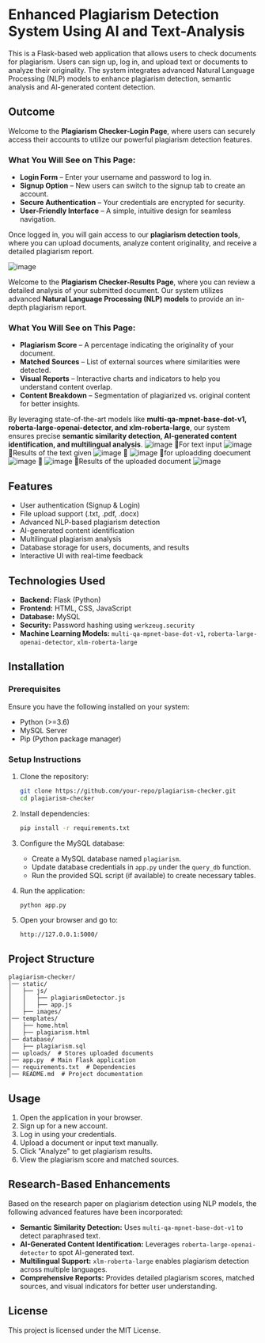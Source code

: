 # Enhanced Plagiarism Detection System Using AI and Text-Analysis

This is a Flask-based web application that allows users to check documents for plagiarism. Users can sign up, log in, and upload text or documents to analyze their originality. The system integrates advanced Natural Language Processing (NLP) models to enhance plagiarism detection, semantic analysis and AI-generated content detection.

## Outcome
Welcome to the **Plagiarism Checker-Login Page**, where users can securely access their accounts to utilize our powerful plagiarism detection features.

### **What You Will See on This Page:**
- **Login Form** – Enter your username and password to log in.
- **Signup Option** – New users can switch to the signup tab to create an account.
- **Secure Authentication** – Your credentials are encrypted for security.
- **User-Friendly Interface** – A simple, intuitive design for seamless navigation.

Once logged in, you will gain access to our **plagiarism detection tools**, where you can upload documents, analyze content originality, and receive a detailed plagiarism report.

![image](https://github.com/user-attachments/assets/153201ca-3076-4abb-884a-c99b8c6a6252)

Welcome to the **Plagiarism Checker-Results Page**, where you can review a detailed analysis of your submitted document. Our system utilizes advanced **Natural Language Processing (NLP) models** to provide an in-depth plagiarism report.

### **What You Will See on This Page:**
- **Plagiarism Score** – A percentage indicating the originality of your document.
- **Matched Sources** – List of external sources where similarities were detected.
- **Visual Reports** – Interactive charts and indicators to help you understand content overlap.
- **Content Breakdown** – Segmentation of plagiarized vs. original content for better insights.

By leveraging state-of-the-art models like **multi-qa-mpnet-base-dot-v1, roberta-large-openai-detector, and xlm-roberta-large**, our system ensures precise **semantic similarity detection, AI-generated content identification, and multilingual analysis**.
 ![image](https://github.com/user-attachments/assets/c3e16460-bfd9-418d-88fa-6a17322d83d1)
🔹For text input
![image](https://github.com/user-attachments/assets/463d59da-9939-42e9-80d2-fc988b21da9f)
🔹Results of the text given 
![image](https://github.com/user-attachments/assets/7ccec741-ba11-4865-a2fc-80d2ca477eae)
🔹 ![image](https://github.com/user-attachments/assets/98824626-e5f6-46fd-b991-4072bebdf485)
🔹for uploadding doecument
![image](https://github.com/user-attachments/assets/8dcb0dac-05bd-4f6e-9387-3a72d4e6bfa9)
🔹 ![image](https://github.com/user-attachments/assets/8a0c2286-6276-408a-9539-6672d8eea462)
🔹Results of the uploaded document
![image](https://github.com/user-attachments/assets/efec3056-679b-4459-bb98-ccfe46c26841)

## Features
- User authentication (Signup & Login)
- File upload support (.txt, .pdf, .docx)
- Advanced NLP-based plagiarism detection
- AI-generated content identification
- Multilingual plagiarism analysis
- Database storage for users, documents, and results
- Interactive UI with real-time feedback

## Technologies Used
- **Backend:** Flask (Python)
- **Frontend:** HTML, CSS, JavaScript
- **Database:** MySQL
- **Security:** Password hashing using `werkzeug.security`
- **Machine Learning Models:** `multi-qa-mpnet-base-dot-v1`, `roberta-large-openai-detector`, `xlm-roberta-large`

## Installation
### Prerequisites
Ensure you have the following installed on your system:
- Python (>=3.6)
- MySQL Server
- Pip (Python package manager)

### Setup Instructions
1. Clone the repository:
   ```sh
   git clone https://github.com/your-repo/plagiarism-checker.git
   cd plagiarism-checker
   ```
2. Install dependencies:
   ```sh
   pip install -r requirements.txt
   ```
3. Configure the MySQL database:
   - Create a MySQL database named `plagiarism`.
   - Update database credentials in `app.py` under the `query_db` function.
   - Run the provided SQL script (if available) to create necessary tables.

4. Run the application:
   ```sh
   python app.py
   ```
5. Open your browser and go to:
   ```
   http://127.0.0.1:5000/
   ```

## Project Structure
```
plagiarism-checker/
│── static/
│   ├── js/
│   │   ├── plagiarismDetector.js
│   │   ├── app.js
│   ├── images/
│── templates/
│   ├── home.html
│   ├── plagiarism.html
│── database/
│   ├── plagiarism.sql
│── uploads/  # Stores uploaded documents
│── app.py  # Main Flask application
│── requirements.txt  # Dependencies
│── README.md  # Project documentation
```

## Usage
1. Open the application in your browser.
2. Sign up for a new account.
3. Log in using your credentials.
4. Upload a document or input text manually.
5. Click "Analyze" to get plagiarism results.
6. View the plagiarism score and matched sources.

## Research-Based Enhancements
Based on the research paper on plagiarism detection using NLP models, the following advanced features have been incorporated:
- **Semantic Similarity Detection:** Uses `multi-qa-mpnet-base-dot-v1` to detect paraphrased text.
- **AI-Generated Content Identification:** Leverages `roberta-large-openai-detector` to spot AI-generated text.
- **Multilingual Support:** `xlm-roberta-large` enables plagiarism detection across multiple languages.
- **Comprehensive Reports:** Provides detailed plagiarism scores, matched sources, and visual indicators for better user understanding.

## License
This project is licensed under the MIT License.

